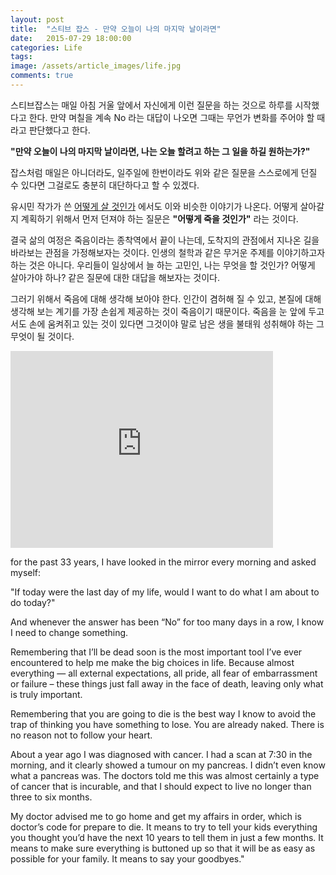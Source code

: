 ```yaml
---
layout: post
title:  "스티브 잡스 - 만약 오늘이 나의 마지막 날이라면"
date:   2015-07-29 18:00:00
categories: Life
tags: 
image: /assets/article_images/life.jpg
comments: true
---
```


스티브잡스는 매일 아침 거울 앞에서 자신에게 이런 질문을 하는 것으로 하루를 시작했다고 한다. 만약 며칠을 계속 No 라는 대답이 나오면 그때는 무언가 변화를 주어야 할 때라고 판단했다고 한다.

**"만약 오늘이 나의 마지막 날이라면, 나는 오늘 할려고 하는 그 일을 하길 원하는가?"**

잡스처럼 매일은 아니더라도, 일주일에 한번이라도 위와 같은 질문을 스스로에게 던질 수 있다면 그걸로도 충분히 대단하다고 할 수 있겠다.

유시민 작가가 쓴 [어떻게 살 것인가](https://realgsong.wordpress.com/2014/04/22/%EC%9C%A0%EC%8B%9C%EB%AF%BC-%EC%96%B4%EB%96%BB%EA%B2%8C-%EC%82%B4-%EA%B2%83%EC%9D%B8%EA%B0%80/) 에서도 이와 비슷한 이야기가 나온다. 어떻게 살아갈 지 계획하기 위해서 먼저 던져야 하는 질문은 **"어떻게 죽을 것인가"** 라는 것이다.

결국 삶의 여정은 죽음이라는 종착역에서 끝이 나는데, 도착지의 관점에서 지나온 길을 바라보는 관점을 가정해보자는 것이다. 인생의 철학과 같은 무거운 주제를 이야기하고자 하는 것은 아니다. 우리들이 일상에서 늘 하는 고민인, 나는 무엇을 할 것인가? 어떻게 살아가야 하나? 같은 질문에 대한 대답을 해보자는 것이다.

그러기 위해서 죽음에 대해 생각해 보아야 한다. 인간이 겸허해 질 수 있고, 본질에 대해 생각해 보는 계기를 가장 손쉽게 제공하는 것이 죽음이기 때문이다. 죽음을 눈 앞에 두고서도 손에 움켜쥐고 있는 것이 있다면 그것이야 말로 남은 생을 불태워 성취해야 하는 그 무엇이 될 것이다.

<iframe width="420" height="315" src="https://www.youtube.com/embed/a5SMyfbWYyE" frameborder="0" allowfullscreen></iframe>

for the past 33 years, I have looked in the mirror every morning and asked myself:
 
"If today were the last day of my life, would I want to do what I am about to do today?"

And whenever the answer has been “No” for too many days in a row, I know I need to change something.
 
Remembering that I’ll be dead soon is the most important tool I’ve ever encountered to help me make the big choices in life. Because almost everything — all external expectations, all pride, all fear of embarrassment or failure – these things just fall away in the face of death, leaving only what is truly important.

Remembering that you are going to die is the best way I know to avoid the trap of thinking you have something to lose. You are already naked. There is no reason not to follow your heart.
  
About a year ago I was diagnosed with cancer. I had a scan at 7:30 in the morning, and it clearly showed a tumour on my pancreas. I didn’t even know what a pancreas was. The doctors told me this was almost certainly a type of cancer that is incurable, and that I should expect to live no longer than three to six months.

My doctor advised me to go home and get my affairs in order, which is doctor’s code for prepare to die. It means to try to tell your kids everything you thought you’d have the next 10 years to tell them in just a few months. It means to make sure everything is buttoned up so that it will be as easy as possible for your family. It means to say your goodbyes."
